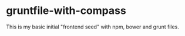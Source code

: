 # gruntfile-with-compass
This is my basic initial "frontend seed" with npm, bower and grunt files.  
